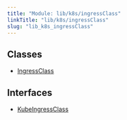 ```yaml
---
title: "Module: lib/k8s/ingressClass"
linkTitle: "lib/k8s/ingressClass"
slug: "lib_k8s_ingressClass"
---
```


## Classes

- [IngressClass](../classes/lib_k8s_ingressClass.IngressClass.md)

## Interfaces

- [KubeIngressClass](../interfaces/lib_k8s_ingressClass.KubeIngressClass.md)
